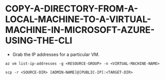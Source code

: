 # COPY-A-DIRECTORY-FROM-A-LOCAL-MACHINE-TO-A-VIRTUAL-MACHINE-IN-MICROSOFT-AZURE-USING-THE-CLI

* Grab the IP addresses for a particular VM.

``` 
az vm list-ip-addresses -g <RESOURCE-GROUP> -n <VIRTUAL-MACHINE-NAME> 
```

```scp -r <SOURCE-DIR> [ADMIN-NAME]@[PUBLIC-IP]:<TARGET-DIR> ```
